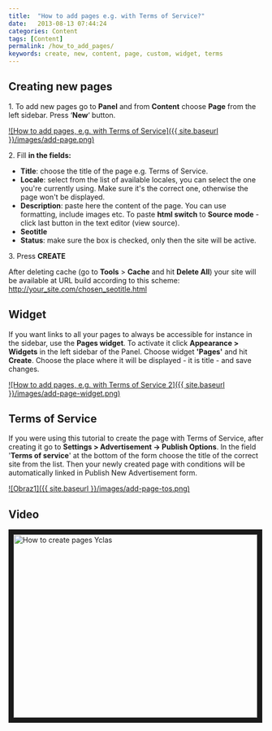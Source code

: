 ```yaml
---
title:  "How to add pages e.g. with Terms of Service?"
date:   2013-08-13 07:44:24
categories: Content
tags: [Content]
permalink: /how_to_add_pages/
keywords: create, new, content, page, custom, widget, terms
---
```

## Creating new pages

1\. To add new pages go to **Panel** and from **Content** choose **Page** from the left sidebar. Press ‘**New**‘ button. 

<a href="{{ site.baseurl }}/images/add-page.png" class="thumbnail gallery-item" data-gallery>
![How to add pages, e.g. with Terms of Service]({{ site.baseurl }}/images/add-page.png) 
</a>

2\. Fill **in the fields:**

  * **Title**: choose the title of the page e.g. Terms of Service.
  * **Locale**: select from the list of available locales, you can select the one you're currently using. Make sure it's the correct one, otherwise the page won't be displayed.
  * **Description**: paste here the content of the page. You can use formatting, include images etc. To paste **html switch** to **Source mode** \- click last button in the text editor (view source).
  * **Seotitle**
  * **Status**: make sure the box is checked, only then the site will be active.

3\. Press **CREATE**

After deleting cache (go to **Tools** > **Cache** and hit **Delete All**) your site will be available at URL build according to this scheme: http://your_site.com/chosen_seotitle.html

## Widget

If you want links to all your pages to always be accessible for instance in the sidebar, use the **Pages widget**. To activate it click **Appearance > Widgets** in the left sidebar of the Panel. Choose widget **'Pages'** and hit **Create**. Choose the place where it will be displayed - it is title - and save changes.

<a href="{{ site.baseurl }}/images/add-page-widget.png" class="thumbnail gallery-item" data-gallery>
![How to add pages, e.g. with Terms of Service 2]({{ site.baseurl }}/images/add-page-widget.png) 
</a>

## Terms of Service

If you were using this tutorial to create the page with Terms of Service, after creating it go to **Settings > Advertisement -> Publish Options**. In the field '**Terms of service**' at the bottom of the form choose the title of the correct site from the list. Then your newly created page with conditions will be automatically linked in Publish New Advertisement form.

<a href="{{ site.baseurl }}/images/add-page-tos.png" class="thumbnail gallery-item" data-gallery>
![Obraz1]({{ site.baseurl }}/images/add-page-tos.png)
</a>

## Video

<a href="https://www.youtube.com/watch?v=6GK_vxuiNO0" target="_blank"><img src="http://img.youtube.com/vi/6GK_vxuiNO0/0.jpg" 
alt="How to create pages Yclas" width="480" height="360" border="10" /></a>

